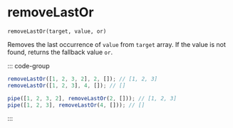 # removeLastOr

`removeLastOr(target, value, or)`

Removes the last occurrence of `value` from `target` array. If the value is not found, returns the fallback value `or`.

::: code-group

```ts [data-first]
removeLastOr([1, 2, 3, 2], 2, []); // [1, 2, 3]
removeLastOr([1, 2, 3], 4, []); // []
```

```ts [data-last]
pipe([1, 2, 3, 2], removeLastOr(2, [])); // [1, 2, 3]
pipe([1, 2, 3], removeLastOr(4, [])); // []
```

:::
